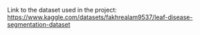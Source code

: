 Link to the dataset used in the project: https://www.kaggle.com/datasets/fakhrealam9537/leaf-disease-segmentation-dataset
